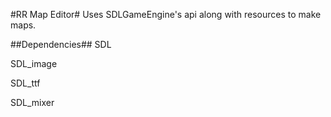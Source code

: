 #RR Map Editor#
Uses SDLGameEngine's api along with resources to make maps.

##Dependencies##
SDL

SDL_image

SDL_ttf

SDL_mixer 
